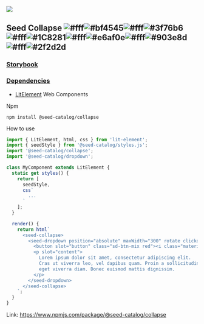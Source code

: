 ![](https://cdn.jsdelivr.net/gh/vicdata4/seed/assets/logo_md.png?v=4&s=100)

## Seed Collapse ![#fff](https://placehold.it/15/fff/000000?text=+)![#bf4545](https://placehold.it/15/bf4545/000000?text=+)![#fff](https://placehold.it/15/fff/000000?text=+)![#3f76b6](https://placehold.it/15/3f76b6/000000?text=+)![#fff](https://placehold.it/15/fff/000000?text=+)![#1C8281](https://placehold.it/15/1C8281/000000?text=+)![#fff](https://placehold.it/15/fff/000000?text=+)![#e6af0e](https://placehold.it/15/e6af0e/000000?text=+)![#fff](https://placehold.it/15/fff/000000?text=+)![#903e8d](https://placehold.it/15/903e8d/000000?text=+)![#fff](https://placehold.it/15/fff/000000?text=+)![#2f2d2d](https://placehold.it/15/2f2d2d/000000?text=+)

### [Storybook](https://seed-catalog.com/?path=/story/seed-catalog--collapse)

### [Dependencies](package.json)

- [LitElement](https://lit-element.polymer-project.org) Web Components

Npm

```
npm install @seed-catalog/collapse
```

How to use

```js
import { LitElement, html, css } from 'lit-element';
import { seedStyle } from '@seed-catalog/styles.js';
import '@seed-catalog/collapse';
import '@seed-catalog/dropdown';

class MyComponent extends LitElement {
  static get styles() {
    return [
      seedStyle,
      css`
        ...
      `
    ];
  }

  render() {
    return html`
      <seed-collapse>
        <seed-dropdown position="absolute" maxWidth="300" rotate clickout>
          <button slot="button" class="sd-btn-mix red"><i class="material-icons">keyboard_arrow_down</i>Collapse</button>
          <p slot="content">
            Lorem ipsum dolor sit amet, consectetur adipiscing elit.
            Cras ut viverra leo, vel dapibus quam. Proin a sollicitudin quam,
            eget viverra diam. Donec euismod mattis dignissim.
          </p>
        </seed-dropdown>
      </seed-collapse>
    `;
  }
}
```

Link: https://www.npmjs.com/package/@seed-catalog/collapse